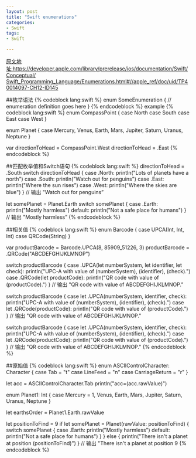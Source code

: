 ```yaml
---
layout: post
title: "Swift enumerations"
categories:
- Swift
tags:
- Swift

---
```

[原文地址:https://developer.apple.com/library/prerelease/ios/documentation/Swift/Conceptual/  Swift_Programming_Language/Enumerations.html#//apple_ref/doc/uid/TP40014097-CH12-ID145](https://developer.apple.com/library/prerelease/ios/documentation/Swift/Conceptual/Swift_Programming_Language/Enumerations.html#//apple_ref/doc/uid/TP40014097-CH12-ID145)

##枚举语法
{% codeblock lang:swift  %}
enum SomeEnumeration {
    // enumeration definition goes here
}
{% endcodeblock %}
example
{% codeblock lang:swift  %}
enum CompassPoint {
    case North
    case South
    case East
    case West
}

enum Planet {
  case Mercury, Venus, Earth, Mars, Jupiter, Saturn, Uranus, Neptune
}

var directionToHead = CompassPoint.West
directionToHead = .East
{% endcodeblock %}

##匹配枚举值和Switch语句
{% codeblock lang:swift  %}
directionToHead = .South
switch directionToHead {
case .North:
    println("Lots of planets have a north")
case .South:
    println("Watch out for penguins")
case .East:
    println("Where the sun rises")
case .West:
    println("Where the skies are blue")
}
// 输出 "Watch out for penguins”

let somePlanet = Planet.Earth
switch somePlanet {
case .Earth:
    println("Mostly harmless")
default:
    println("Not a safe place for humans")
}
// 输出 "Mostly harmless”
{% endcodeblock %}

##相关值
{% codeblock lang:swift  %}
enum Barcode {
  case UPCA(Int, Int, Int)
  case QRCode(String)
}

var productBarcode = Barcode.UPCA(8, 85909_51226, 3)
productBarcode = .QRCode("ABCDEFGHIJKLMNOP")

switch productBarcode {
case .UPCA(let numberSystem, let identifier, let check):
    println("UPC-A with value of \(numberSystem), \(identifier), \(check).")
case .QRCode(let productCode):
    println("QR code with value of \(productCode).")
}
// 输出 "QR code with value of ABCDEFGHIJKLMNOP.”

switch productBarcode {
case let .UPCA(numberSystem, identifier, check):
    println("UPC-A with value of \(numberSystem), \(identifier), \(check).")
case let .QRCode(productCode):
    println("QR code with value of \(productCode).")
}
// 输出 "QR code with value of ABCDEFGHIJKLMNOP."

switch productBarcode {
case let .UPCA(numberSystem, identifier, check):
    println("UPC-A with value of \(numberSystem), \(identifier), \(check).")
case let .QRCode(productCode):
    println("QR code with value of \(productCode).")
}
// 输出 "QR code with value of ABCDEFGHIJKLMNOP."
{% endcodeblock %}

##原始值
{% codeblock lang:swift  %}
enum ASCIIControlCharacter: Character {
    case Tab = "t"
    case LineFeed = "n"
    case CarriageReturn = "r"
}

let acc = ASCIIControlCharacter.Tab
println("acc=\(acc.rawValue)")

enum Planet1: Int {
    case Mercury = 1, Venus, Earth, Mars, Jupiter, Saturn, Uranus, Neptune
}

let earthsOrder = Planet1.Earth.rawValue

let positionToFind = 9
if let somePlanet = Planet(rawValue: positionToFind) {
    switch somePlanet {
    case .Earth:
        println("Mostly harmless")
    default:
        println("Not a safe place for humans")
    }
} else {
    println("There isn't a planet at position \(positionToFind)")
}
// 输出 "There isn't a planet at position 9
{% endcodeblock %}